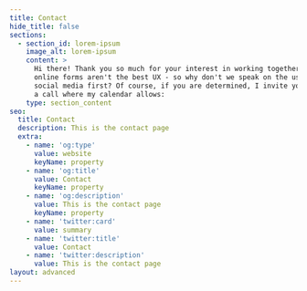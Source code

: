 ```yaml
---
title: Contact
hide_title: false
sections:
  - section_id: lorem-ipsum
    image_alt: lorem-ipsum
    content: >
      Hi there! Thank you so much for your interest in working together. Generic
      online forms aren't the best UX - so why don't we speak on the usual
      social media first? Of course, if you are determined, I invite you to book
      a call where my calendar allows:
    type: section_content
seo:
  title: Contact
  description: This is the contact page
  extra:
    - name: 'og:type'
      value: website
      keyName: property
    - name: 'og:title'
      value: Contact
      keyName: property
    - name: 'og:description'
      value: This is the contact page
      keyName: property
    - name: 'twitter:card'
      value: summary
    - name: 'twitter:title'
      value: Contact
    - name: 'twitter:description'
      value: This is the contact page
layout: advanced
---
```

